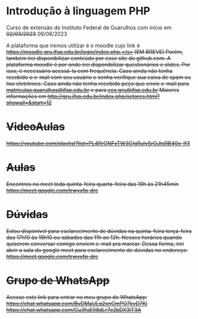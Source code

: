 # Introdução à linguagem PHP

Curso de extensão do Instituto Federal de Guarulhos com início em <s>02/03/2023</s> 09/08/2023

A plataforma que iremos utilizar é o moodle cujo link é <s>https://moodle.gru.ifsp.edu.br/login/index.php.</s> (EM BREVE) Porém, também irei disponibilizar conteúdo por esse site do github.com. A plataforma moodle é por onde irei disponibilizar questionários e slides. Por isso, é necessário acessá-la com frequência. Caso ainda não tenha recebido o e-mail com seu usuário e senha verifique sua caixa de spam ou lixo eletrônico. Caso ainda não tenha recebido peço que envie e-mail para matriculas.guarulhos@ifsp.edu.br e para cex.gru@ifsp.edu.br Maiores informações em http://gru.ifsp.edu.br/index.php/setores.html?showall=&start=12

# VideoAulas

https://youtube.com/playlist?list=PL4RrGNFxTW3GIgRulySrOJtsRB40o-lf3

# Aulas

Encontros no meet toda <s>quinta-feira</s> quarta-feira das 19h às 21h45min https://meet.google.com/trwyxfq-drc

# Dúvidas

Estou disponível para esclarecimento de dúvidas na quinta-feira terça-feira das 17h10 às 18h10 ou sábados das 11h ao 12h. Nesses horários quando quiserem conversar comigo enviem e-mail pra marcar. Dessa forma, irei abrir a sala do google meet para esclarecimento de dúvidas no endereço: https://meet.google.com/trwyxfq-drc

# Grupo de WhatsApp

Acesse este link para entrar no meu grupo do WhatsApp:<s> https://chat.whatsapp.com/BvDMaULq2xnGmPO7kvD7Kj</s>
https://chat.whatsapp.com/Cu3fuE98dLr7o2bDX3lT3A 
